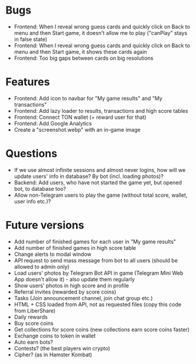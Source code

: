 # Bugs
- Frontend: When I reveal wrong guess cards and quickly click on Back to menu and then Start game, it doesn't allow me to play ("canPlay" stays in false state)
- Frontend: When I reveal wrong guess cards and quickly click on Back to menu and then Start game, it shows these cards again
- Frontend: Too big gaps between cards on big resolutions

# Features
- Frontend: Add icon to navbar for "My game results" and "My transactions"
- Frontend: Add lazy loader to results, transactions and high score tables
- Frontend: Connect TON wallet (+ reward user for that)
- Frontend: Add Google Analytics
- Create a "screenshot.webp" with an in-game image

# Questions
- If we use almost infinite sessions and almost never logins, how will we update users' info in database? By bot (incl. loading photos)?
- Backend: Add users, who have not started the game yet, but opened bot, to database too?
- Allow non-Telegram users to play the game (without total score, wallet, user info etc.)?

# Future versions
- Add number of finished games for each user in "My game results"
- Add number of finished games in high score table
- Change alerts to modal window
- API request to send mass message from bot to all users (should be allowed to admin only)
- Load users' photos by Telegram Bot API in game (Telegram Mini Web App doesn't allow it) - also update them regularly
- Show users' photos in high score and in profile
- Referral invites (rewarded by score coins)
- Tasks (Join announcement channel, join chat group etc.)
- HTML + CSS loaded from API, not as requested files (copy this code from LiberShare)
- Daily rewards
- Buy score coins
- Get collections for score coins (new collections earn score coins faster)
- Exchange coins to token in wallet
- Auto earn bots?
- Contests? (the best players win crypto)
- Cipher? (as in Hamster Kombat)
